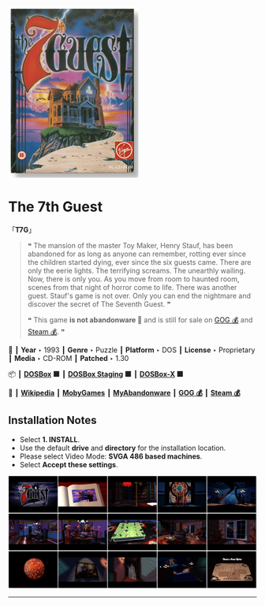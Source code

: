 ![](Thumbnail.png "application-thumbnail")

# The 7th Guest

「**T7G**」

> ❝ The mansion of the master Toy Maker, Henry Stauf, has been abandoned for as long as anyone can remember, rotting ever since the children started dying, ever since the six guests came. There are only the eerie lights. The terrifying screams. The unearthly wailing. Now, there is only you. As you move from room to haunted room, scenes from that night of horror come to life. There was another guest. Stauf's game is not over. Only you can end the nightmare and discover the secret of The Seventh Guest. ❞
>
> ❝ This game **is not abandonware 🚫** and is still for sale on [GOG 💰](https://www.gog.com/en/game/the_7th_guest_25th_anniversary_edition) and [Steam 💰](https://store.steampowered.com/app/255920/The_7th_Guest/). ❞
>

📌 ┃ **Year** ‣ 1993 ┃ **Genre** ‣ Puzzle ┃ **Platform** ‣ DOS ┃ **License** ‣ Proprietary ┃ **Media** ‣ CD-ROM ┃ **Patched** ‣ 1.30 

📦 ┃ **[DOSBox](https://www.dosbox.com/) 🟩** ┃ **[DOSBox Staging](https://dosbox-staging.github.io/) 🟩** ┃ **[DOSBox-X](https://dosbox-x.com/) 🟩** 

📎 ┃ **[Wikipedia](https://en.wikipedia.org/wiki/The_7th_Guest)** ┃ **[MobyGames](https://www.mobygames.com/game/283/the-7th-guest/)** ┃ **[MyAbandonware](https://www.myabandonware.com/game/the-7th-guest-335)** ┃ **[GOG 💰](https://www.gog.com/en/game/the_7th_guest_25th_anniversary_edition)** ┃ **[Steam 💰](https://store.steampowered.com/app/255920/The_7th_Guest/)** 

## Installation Notes
- Select **1. INSTALL**.
- Use the default **drive** and **directory** for the installation location.
- Please select Video Mode: **SVGA 486 based machines**.
- Select **Accept these settings**.

![](Montage.png "The 7th Guest")

---

